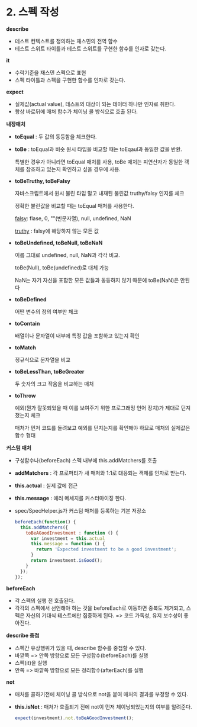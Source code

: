 # 2. 스펙 작성

**describe**

+ 테스트 컨텍스트를 정의하는 재스민의 전역 함수
+ 테스트 스위트 타이틀과 테스트 스위트를 구현한 함수를 인자로 갖는다.

**it**

+ 수락기준을 재스민 스펙으로 표현
+ 스펙 타이틀과 스펙을 구현한 함수를 인자로 갖는다.

**expect**

+ 실제값(actual value), 테스트의 대상이 되는 데이터 하나만 인자로 취한다.
+ 항상 바로뒤에 매처 함수가 체이닝 콜 방식으로 호출 된다. 

**내장매처**

+ **toEqual** : 두 값의 동등함을 체크한다. 

+ **toBe** : toEqual과 비슷 원시 타입을 비교할 때는 toEqaul과 동일한 값을 반환. 

  특별한 경우가 아니라면 toEqual 매처를 사용, toBe 매처는 피연산자가 동일한 객체를 참조하고 있는지 확인하고 싶을 경우에 사용.

+ **toBeTruthy, toBeFalsy**

  자바스크립트에서 원시 불린 타입 말고 내재된 불린값 truthy/falsy 인지를 체크

  정확한 불린값을 비교할 때는 toEqual 매처를 사용한다.

  <u>falsy</u>: flase, 0, ""(빈문자열), null, undefined, NaN 

  <u>truthy</u> : falsy에 해당하지 않는 모든 값

+ **toBeUndefined, toBeNull, toBeNaN**

  이름 그대로 undefined, null, NaN과 각각 비교.

  toBe(Null), toBe(undefined)로 대체 가능

  NaN는 자기 자신을 포함한 모든 값들과 동등하지 않기 때문에 toBe(NaN)은 안된다

+ **toBeDefined**

  어떤 변수의 정의 여부만 체크

+ **toContain**

  배열이나 문자열이 내부에 특정 값을 포함하고 있는지 확인

+ **toMatch**

  정규식으로 문자열을 비교

+ **toBeLessThan, toBeGreater**


  두 숫자의 크고 작음을 비교하는 매처

+ **toThrow**

  예외(뭔가 잘못되었을 때 이를 보여주기 위한 프로그래밍 언어 장치)가 제대로 던져졌는지 체크

  매처가 먼저 코드를 돌려보고 예외를 던지는지를 확인해야 하므로 매처의 실제값은 함수 형태

**커스텀 매처**

+ 구성함수나(beforeEach) 스펙 내부에 this.addMatchers를 호출

+ **addMatchers** : 각 프로퍼티가 새 매처와 1:1로 대응되는 객체를 인자로 받는다.

+ **this.actual** : 실제 값에 접근   

+ **this.message** : 에러 메세지를 커스터마이징 한다.

+ spec/SpecHelper.js가 커스텀 매처를 등록하는 기본 저장소 

  ```javascript
  beforeEach(function() {
    this.addMatchers({
      toBeAGoodInvestment : function () {
        var investment = this.actual
        this.message = function () {
          return 'Expected investment to be a good investment';
        }
        return investment.isGood();
      }
    });
  });
  ```

**beforeEach**

+ 각 스펙의 실행 전 호출된다. 
+ 각각의 스펙에서 선언해야 하는 것을 beforeEach로 이동하면 중복도 제거되고, 스펙은 자신의 기대식 테스트에만 집중하게 된다. => 코드 가독성, 유지 보수성이 좋아진다.

**describe 중첩**

+ 스펙간 유상행위가 있을 때, describe 함수를 중첩할 수 있다. 
+ 바깥쪽 => 안쪽 방향으로 모든 구성함수(beforeEach)를 실행 
+ 스펙(it)을 실행
+ 안쪽 => 바깥쪽 방향으로 모든 정리함수(afterEach)를 실행


**not**

+ 매처를 콜하기전에 체이닝 콜 방식으로 not을 붙여 매처의 결과를 부정할 수 있다. 

+ **this.isNot** : 매처가 호출되기 전에 not이 먼저 체이닝되었는지의 여부를 알려준다.  

  ```javascript
  expect(investment).not.toBeAGoodInvestment();
  ```

